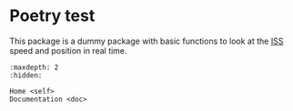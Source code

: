 # Poetry test

This package is a dummy package with basic functions to look at the [ISS](https://fr.wikipedia.org/wiki/Station_spatiale_internationale) speed and position in real time.

```{toctree}
:maxdepth: 2
:hidden:

Home <self>
Documentation <doc>

```